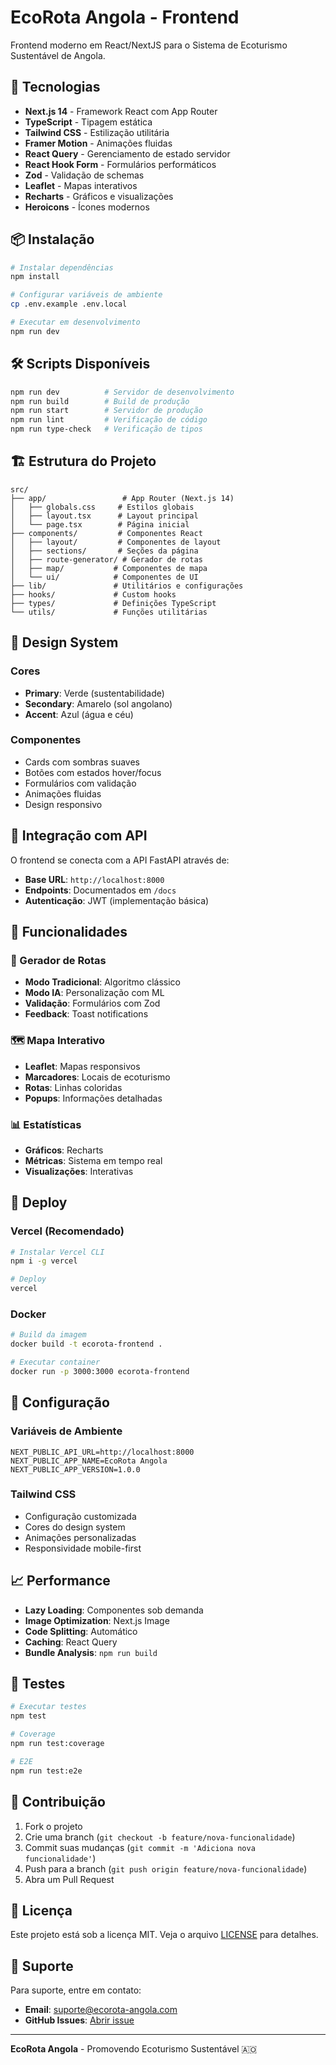 # EcoRota Angola - Frontend

Frontend moderno em React/NextJS para o Sistema de Ecoturismo Sustentável de Angola.

## 🚀 Tecnologias

- **Next.js 14** - Framework React com App Router
- **TypeScript** - Tipagem estática
- **Tailwind CSS** - Estilização utilitária
- **Framer Motion** - Animações fluidas
- **React Query** - Gerenciamento de estado servidor
- **React Hook Form** - Formulários performáticos
- **Zod** - Validação de schemas
- **Leaflet** - Mapas interativos
- **Recharts** - Gráficos e visualizações
- **Heroicons** - Ícones modernos

## 📦 Instalação

```bash
# Instalar dependências
npm install

# Configurar variáveis de ambiente
cp .env.example .env.local

# Executar em desenvolvimento
npm run dev
```

## 🛠️ Scripts Disponíveis

```bash
npm run dev          # Servidor de desenvolvimento
npm run build        # Build de produção
npm run start        # Servidor de produção
npm run lint         # Verificação de código
npm run type-check   # Verificação de tipos
```

## 🏗️ Estrutura do Projeto

```
src/
├── app/                 # App Router (Next.js 14)
│   ├── globals.css     # Estilos globais
│   ├── layout.tsx      # Layout principal
│   └── page.tsx        # Página inicial
├── components/         # Componentes React
│   ├── layout/         # Componentes de layout
│   ├── sections/       # Seções da página
│   ├── route-generator/ # Gerador de rotas
│   ├── map/           # Componentes de mapa
│   └── ui/            # Componentes de UI
├── lib/               # Utilitários e configurações
├── hooks/             # Custom hooks
├── types/             # Definições TypeScript
└── utils/             # Funções utilitárias
```

## 🎨 Design System

### Cores
- **Primary**: Verde (sustentabilidade)
- **Secondary**: Amarelo (sol angolano)
- **Accent**: Azul (água e céu)

### Componentes
- Cards com sombras suaves
- Botões com estados hover/focus
- Formulários com validação
- Animações fluidas
- Design responsivo

## 🔌 Integração com API

O frontend se conecta com a API FastAPI através de:
- **Base URL**: `http://localhost:8000`
- **Endpoints**: Documentados em `/docs`
- **Autenticação**: JWT (implementação básica)

## 📱 Funcionalidades

### 🎯 Gerador de Rotas
- **Modo Tradicional**: Algoritmo clássico
- **Modo IA**: Personalização com ML
- **Validação**: Formulários com Zod
- **Feedback**: Toast notifications

### 🗺️ Mapa Interativo
- **Leaflet**: Mapas responsivos
- **Marcadores**: Locais de ecoturismo
- **Rotas**: Linhas coloridas
- **Popups**: Informações detalhadas

### 📊 Estatísticas
- **Gráficos**: Recharts
- **Métricas**: Sistema em tempo real
- **Visualizações**: Interativas

## 🚀 Deploy

### Vercel (Recomendado)
```bash
# Instalar Vercel CLI
npm i -g vercel

# Deploy
vercel
```

### Docker
```bash
# Build da imagem
docker build -t ecorota-frontend .

# Executar container
docker run -p 3000:3000 ecorota-frontend
```

## 🔧 Configuração

### Variáveis de Ambiente
```env
NEXT_PUBLIC_API_URL=http://localhost:8000
NEXT_PUBLIC_APP_NAME=EcoRota Angola
NEXT_PUBLIC_APP_VERSION=1.0.0
```

### Tailwind CSS
- Configuração customizada
- Cores do design system
- Animações personalizadas
- Responsividade mobile-first

## 📈 Performance

- **Lazy Loading**: Componentes sob demanda
- **Image Optimization**: Next.js Image
- **Code Splitting**: Automático
- **Caching**: React Query
- **Bundle Analysis**: `npm run build`

## 🧪 Testes

```bash
# Executar testes
npm test

# Coverage
npm run test:coverage

# E2E
npm run test:e2e
```

## 📝 Contribuição

1. Fork o projeto
2. Crie uma branch (`git checkout -b feature/nova-funcionalidade`)
3. Commit suas mudanças (`git commit -m 'Adiciona nova funcionalidade'`)
4. Push para a branch (`git push origin feature/nova-funcionalidade`)
5. Abra um Pull Request

## 📄 Licença

Este projeto está sob a licença MIT. Veja o arquivo [LICENSE](LICENSE) para detalhes.

## 🤝 Suporte

Para suporte, entre em contato:
- **Email**: suporte@ecorota-angola.com
- **GitHub Issues**: [Abrir issue](https://github.com/ecorota-angola/frontend/issues)

---

**EcoRota Angola** - Promovendo Ecoturismo Sustentável 🇦🇴
